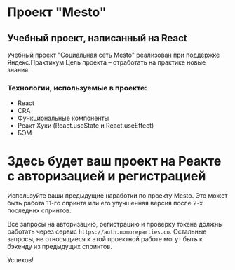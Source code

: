 # Проект "Mesto"

## Учебный проект, написанный на React

Учебный проект "Социальная сеть Mesto" реализован при поддержке Яндекс.Практикум
Цель проекта – отработать на практике новые знания.

### Технологии, используемые в проекте:

- React
- CRA
- Функциональные компоненты
- Реакт Хуки (React.useState и React.useEffect)
- БЭМ

# Здесь будет ваш проект на Реакте с авторизацией и регистрацией

Используйте ваши предыдущие наработки по проекту Mesto. Это может быть работа 11-го спринта или его улучшенная версия после 2-х последних спринтов.

Все запросы на авторизацию, регистрацию и проверку токена должны работать через сервис `https://auth.nomoreparties.co`. Остальные запросы, не относящиеся к этой проектной работе могут быть к бэкенду из предыдущих спринтов.

Успехов!
